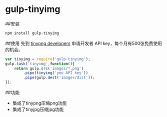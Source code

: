 # gulp-tinyimg

##安装

```bash
npm install gulp-tinyimg
```


##使用
先到 [tinypng developers](https://tinypng.com/developers) 申请开发者 API key，每个月有500张免费使用的机会。

```javascript
var tinyimg = require('gulp-tinyimg');
gulp.task('tinyimg',function(){
    return gulp.src('images/*.png')
        .pipe(tinyimg('you API key'))
        .pipe(gulp.dest('images/dist'));
});
```


##功能
* 集成了tinypng压缩png功能
* 集成了tinyjpg压缩jpg功能
